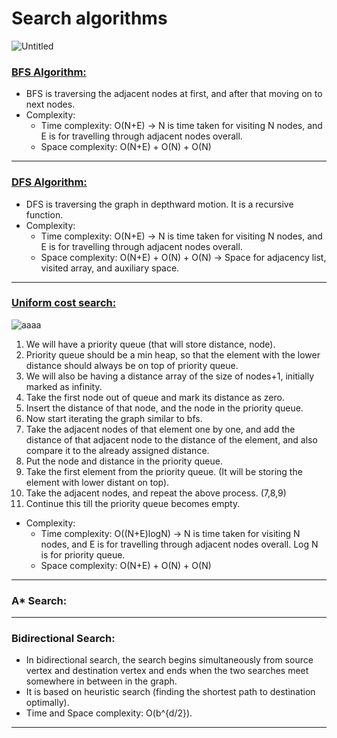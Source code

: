 # Search algorithms
![Untitled](https://user-images.githubusercontent.com/89021784/129673085-e14c24a8-0f45-4196-89d5-4830adf3423c.png)

### <a href="https://github.com/sanya25aug/Search-algorithms/blob/main/BFS.cpp">BFS Algorithm: </a>

   * BFS is traversing the adjacent nodes at first, and after that moving on to next nodes.
   * Complexity:
      * Time complexity: O(N+E) -> N is time taken for visiting N nodes, and E is for travelling through adjacent nodes overall.
      * Space complexity: O(N+E) + O(N) + O(N) 

<hr/>

### <a href="https://github.com/sanya25aug/Search-algorithms/blob/main/DFS.cpp">DFS Algorithm: </a>

   * DFS is traversing the graph in depthward motion. It is a recursive function.
   * Complexity:
      * Time complexity: O(N+E) -> N is time taken for visiting N nodes, and E is for travelling through adjacent nodes overall.
      * Space complexity: O(N+E) + O(N) + O(N) -> Space for adjacency list, visited array, and auxiliary space.


<hr/>

### <a href="https://github.com/sanya25aug/Search-algorithms/blob/main/Uniform%20Cost%20Search.cpp">Uniform cost search: </a>
   ![aaaa](https://user-images.githubusercontent.com/89021784/130214504-6d144e9c-8209-4364-8877-97637ee575a8.png)

   1. We will have a priority queue (that will store distance, node).
   2. Priority queue should be a min heap, so that the element with the lower distance should always be on top of priority queue.
   3. We will also be having a distance array of the size of nodes+1, initially marked as infinity.
   4. Take the first node out of queue and mark its distance as zero.
   5. Insert the distance of that node, and the node in the priority queue.
   6. Now start iterating the graph similar to bfs.
   7. Take the adjacent nodes of that element one by one, and add the distance of that adjacent node to the distance of the element, and also compare it to the already assigned distance.
   8. Put the node and distance in the priority queue.
   9. Take the first element from the priority queue. (It will be storing the element with lower distant on top).
   10. Take the adjacent nodes, and repeat the above process. (7,8,9)
   11. Continue this till the priority queue becomes empty.
   * Complexity:
        * Time complexity: O((N+E)logN) -> N is time taken for visiting N nodes, and E is for travelling through adjacent nodes overall. Log N is for priority queue.
        * Space complexity: O(N+E) + O(N) + O(N)

<hr/>

### A* Search:

<hr/>

### Bidirectional Search:
   * In bidirectional search, the search begins simultaneously from source vertex and destination vertex and ends when the two searches meet somewhere in between in the graph.
   * It is based on heuristic search (finding the shortest path to destination optimally).
   * Time and Space complexity: O(b^{d/2}).

<hr/>
